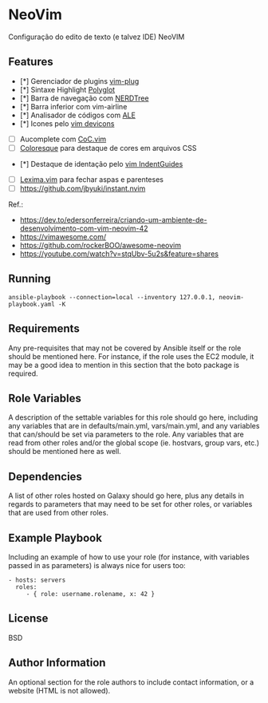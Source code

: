 NeoVim
=========

Configuração do edito de texto (e talvez IDE) NeoVIM

Features
--------

- [*] Gerenciador de plugins [vim-plug](https://github.com/junegunn/vim-plug)
- [*] Sintaxe Highlight [Polyglot](https://github.com/sheerun/vim-polyglot)
- [*] Barra de navegação com [NERDTree](https://github.com/preservim/nerdtree)
- [*] Barra inferior com vim-airline
- [*] Analisador de códigos com [ALE](https://github.com/dense-analysis/ale)
- [*] Icones pelo [vim devicons](https://github.com/ryanoasis/vim-devicons)
- [ ] Aucomplete com [CoC.vim](https://github.com/neoclide/coc.nvim)
- [ ] [Coloresque](https://github.com/gko/vim-coloresque) para destaque de cores em arquivos CSS
- [*] Destaque de identação pelo [vim IndentGuides](https://dev.tothaerkh/vim-indentguides)
- [ ] [Lexima.vim](https://github.com/cohama/lexima.vim) para fechar aspas e parenteses
- [ ] https://github.com/jbyuki/instant.nvim

Ref.: 

* https://dev.to/edersonferreira/criando-um-ambiente-de-desenvolvimento-com-vim-neovim-42
* https://vimawesome.com/
* https://github.com/rockerBOO/awesome-neovim
* https://youtube.com/watch?v=stqUbv-5u2s&feature=shares

## Running

`ansible-playbook --connection=local --inventory 127.0.0.1, neovim-playbook.yaml -K`

Requirements
------------

Any pre-requisites that may not be covered by Ansible itself or the role should be mentioned here. For instance, if the role uses the EC2 module, it may be a good idea to mention in this section that the boto package is required.

Role Variables
--------------

A description of the settable variables for this role should go here, including any variables that are in defaults/main.yml, vars/main.yml, and any variables that can/should be set via parameters to the role. Any variables that are read from other roles and/or the global scope (ie. hostvars, group vars, etc.) should be mentioned here as well.

Dependencies
------------

A list of other roles hosted on Galaxy should go here, plus any details in regards to parameters that may need to be set for other roles, or variables that are used from other roles.

Example Playbook
----------------

Including an example of how to use your role (for instance, with variables passed in as parameters) is always nice for users too:

    - hosts: servers
      roles:
         - { role: username.rolename, x: 42 }

License
-------

BSD

Author Information
------------------

An optional section for the role authors to include contact information, or a website (HTML is not allowed).
